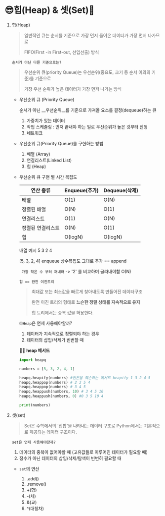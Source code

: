# 😎힙(Heap) & 셋(Set)🤑

1. 힙(Heap)

   > 일반적인 큐는 순서를 기준으로 가장 먼저 들어온 데이터가 가장 먼저 나가므로 
   >
   > FIFO(First -in First-out, 선입선출) 방식

   ```순서가 아닌 다른 기준으로는?```

   >우선순위 큐(priority Queue)는 우선순위(중요도, 크기 등 순서 이외의 기준)를 기준으로
   >
   >가장 우선 순위가 높은 데이터가 가장 먼저 나가는 방식

   - 우선순위 큐 (Priority Queue)

     순서가 아닌 __우선순위__를 기준으로 가져올 요소를 결정(dequeue)하는 큐

     1. 가중치가 있는 데이터
     2. 작업 스케줄링 : 먼저 끝내야 하는 일로 우선순위가 높은 것부터 진행
     3. 네트워크

   - 우선순위 큐(Priority Queue)를 구현하는 방법

     1. 배열 (Array)
     2. 연결리스트(Linked List)
     3. 힙 (Heap)

   - 우선순위 큐 구현 별 시간 복잡도

     | 연산 종류         | Enqueue(추가) | Dequeue(삭제) |
     | ----------------- | ------------- | ------------- |
     | 배열              | O(1)          | O(N)          |
     | 정렬된 배열       | O(N)          | O(1)          |
     | 연결리스트        | O(1)          | O(N)          |
     | 정렬된 연결리스트 | O(N)          | O(1)          |
     | 힙                | O(logN)       | O(logN)       |

     배열 예시 5 3 2 4

     [5, 3, 2, 4] enqueue 상수복잡도 그대로 추가 == append

     ``` 가장 작은 수 부터 꺼내라``` -> '2' 를 비교하며 골라내야함 O(N)

     ```힙 == 완전 이진트리```

     > 최대값 또는 최소값을 빠르게 찾아내도록 만들어진 데이터구조
     >
     > 완전 이진 트리의 형태로 __느슨한 정렬 상태를 지속적으로 유지__
     >
     > 힙 트리에서는 중복 값을 허용한다.

     

     🙄```Heap```은 언제 사용해야할까?

     1. 데이터가 지속적으로 정렬되야 하는 경우
     2. 데이터의 삽입/삭제가 빈번할 때

     

     

     🤬🤬 __heap 메서드__

     ```python
     import heapq
     
     numbers = [5, 3, 2, 4, 1]
     
     heapq.heapify(numbers) #원본을 훼손하는 메서드 heapify 1 3 2 4 5
     heapq.heappop(numbers) # 2 3 5 4
     heapq.heappop(numbers) # 3 4 5
     heapq.heappush(numbers, 10) # 3 4 5 10
     heapq.heappush(numbers, 0) #0 3 5 10 4
     
     print(numbers)
     
     ```

     

     

2. 셋(set)

   > Set은 수학에서의  '집합'을 나타내는 데이터 구조로 Python에서는 기본적으로 제공되는 데이터 구조이다.

   ```set은 언제 사용해야할까?```

   1. 데이터의 중복이 없어야할 때 (고유값들로 이루어진 데이터가 필요할 때)
   2. 정수가 아닌 데이터의 삽입/삭제/탐색이 빈번히 필요할 때

   - ```set```의 연산

     1. .add()
     2. .remove()
     3. +(합)
     4. -(차)
     5.  &(교)
     6.  ^(대칭차)

     

     

     
